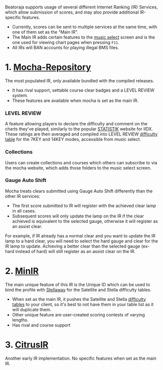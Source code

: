 Beatoraja supports usage of several different Internet Ranking (IR) Services, which allow submission of scores, and may also provide additional IR-specific features.
- Currently, scores can be sent to multiple services at the same time, with one of them set as the "Main IR".
- The Main IR adds certain features to the [music select](Music-Select) screen and is the one used for viewing chart pages when pressing `F11`.
- All IRs will BAN accounts for playing illegal BMS files.

# 1. [Mocha-Repository](https://mocha-repository.info)
The most populated IR, only available bundled with the compiled releases.
- It has rival support, settable course clear badges and a LEVEL REVIEW system.
- These features are available when mocha is set as the main IR.

### LEVEL REVIEW
A feature allowing players to declare the difficulty and comment on the charts they've played, similarly to the popular [STATISTIK](http://statistik.benhgreen.com/IIDX/ratings) website for IIDX. These ratings are then averaged and compiled into LEVEL REVIEW [difficulty table](Difficulty-Tables) for the 7KEY and 14KEY modes, accessible from music select.

### Collections
Users can create collections and courses which others can subscribe to via the mocha website, which adds those folders to the music select screen.

### Gauge Auto Shift
Mocha treats clears submitted using Gauge Auto Shift differently than the other IR services:
- The first score submitted to IR will register with the achieved clear lamp in all cases.
- Subsequent scores will only update the lamp on the IR if the clear achieved is equivalent to the selected gauge, otherwise it will register as an assist clear.

For example, if IR already has a normal clear and you want to update the IR lamp to a hard clear, you will need to select the hard gauge and clear for the IR lamp to update. Achieving a better clear than the selected gauge (ex-hard instead of hard) will still register as an assist clear on the IR.

# 2. [MinIR](https://www.gaftalk.com/minir/)
The main unique feature of this IR is the Unique ID which can be used to bind the profile with [Stellaway](https://lite.stellabms.xyz/#/stellaway/beatoraja) for the Satellite and Stella difficulty tables.
- When set as the main IR, it pushes the Satellite and Stella [difficulty tables](Difficulty-Tables) to your client, so it's best to not have them in your table list as it will duplicate them.
- Other unique feature are user-created scoring contests of varying lengths.
- Has rival and course support

# 3. [CitrusIR](https://citrus-ir.iidx.app/)
Another early IR implementation. No specific features when set as the main IR. 